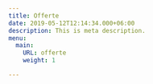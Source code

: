 ```yaml
---
title: Offerte
date: 2019-05-12T12:14:34.000+06:00
description: This is meta description.
menu:
  main:
    URL: offerte
    weight: 1

---
```

